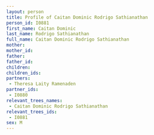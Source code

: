 ```yaml
---
layout: person
title: Profile of Caitan Dominic Rodrigo Sathianathan
person_id: I0881
first_name: Caitan Dominic
last_name: Rodrigo Sathianathan
full_name: Caitan Dominic Rodrigo Sathianathan
mother: 
mother_id: 
father: 
father_id: 
children:
children_ids:
partners:
 - Theresa Laity Ramenaden
partner_ids:
 - I0880
relevant_trees_names:
 - Caitan Dominic Rodrigo Sathianathan
relevant_trees_ids:
 - I0881
sex: M
---
```


